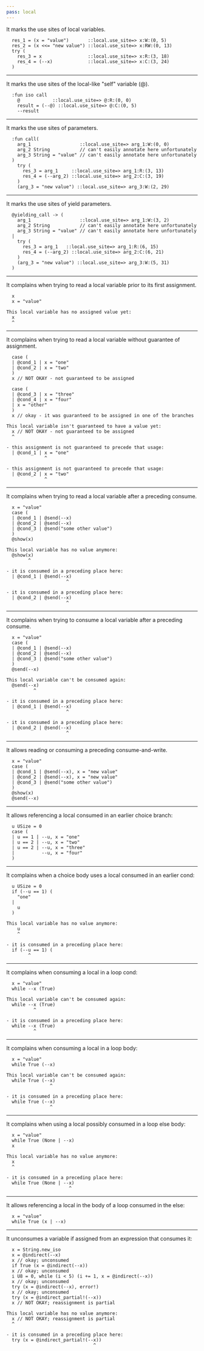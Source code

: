 ```yaml
---
pass: local
---
```


It marks the use sites of local variables.

```mare
  res_1 = (x = "value")       ::local.use_site=> x:W:(0, 5)
  res_2 = (x <<= "new value") ::local.use_site=> x:RW:(0, 13)
  try (
    res_3 = x                 ::local.use_site=> x:R:(3, 18)
    res_4 = (--x)             ::local.use_site=> x:C:(3, 24)
  )
```

---

It marks the use sites of the local-like "self" variable (@).

```mare
  :fun iso call
    @            ::local.use_site=> @:R:(0, 0)
    result = (--@) ::local.use_site=> @:C:(0, 5)
    --result
```

---

It marks the use sites of parameters.

```mare
  :fun call(
    arg_1                  ::local.use_site=> arg_1:W:(0, 0)
    arg_2 String           // can't easily annotate here unfortunately
    arg_3 String = "value" // can't easily annotate here unfortunately
  )
    try (
      res_3 = arg_1     ::local.use_site=> arg_1:R:(3, 13)
      res_4 = (--arg_2) ::local.use_site=> arg_2:C:(3, 19)
    )
    (arg_3 = "new value") ::local.use_site=> arg_3:W:(2, 29)
```

---

It marks the use sites of yield parameters.

```mare
  @yielding_call -> (
    arg_1                  ::local.use_site=> arg_1:W:(3, 2)
    arg_2 String           // can't easily annotate here unfortunately
    arg_3 String = "value" // can't easily annotate here unfortunately
  |
    try (
      res_3 = arg_1   ::local.use_site=> arg_1:R:(6, 15)
      res_4 = (--arg_2) ::local.use_site=> arg_2:C:(6, 21)
    )
    (arg_3 = "new value") ::local.use_site=> arg_3:W:(5, 31)
  )
```

---

It complains when trying to read a local variable prior to its first assignment.

```mare
  x
  x = "value"
```
```error
This local variable has no assigned value yet:
  x
  ^
```

---

It complains when trying to read a local variable without guarantee of assignment.

```mare
  case (
  | @cond_1 | x = "one"
  | @cond_2 | x = "two"
  )
  x // NOT OKAY - not guaranteed to be assigned

  case (
  | @cond_3 | x = "three"
  | @cond_4 | x = "four"
  | x = "other"
  )
  x // okay - it was guaranteed to be assigned in one of the branches
```
```error
This local variable isn't guaranteed to have a value yet:
  x // NOT OKAY - not guaranteed to be assigned
  ^

- this assignment is not guaranteed to precede that usage:
  | @cond_1 | x = "one"
              ^

- this assignment is not guaranteed to precede that usage:
  | @cond_2 | x = "two"
              ^
```

---

It complains when trying to read a local variable after a preceding consume.

```mare
  x = "value"
  case (
  | @cond_1 | @send(--x)
  | @cond_2 | @send(--x)
  | @cond_3 | @send("some other value")
  )
  @show(x)
```
```error
This local variable has no value anymore:
  @show(x)
        ^

- it is consumed in a preceding place here:
  | @cond_1 | @send(--x)
                      ^

- it is consumed in a preceding place here:
  | @cond_2 | @send(--x)
                      ^
```

---

It complains when trying to consume a local variable after a preceding consume.

```mare
  x = "value"
  case (
  | @cond_1 | @send(--x)
  | @cond_2 | @send(--x)
  | @cond_3 | @send("some other value")
  )
  @send(--x)
```
```error
This local variable can't be consumed again:
  @send(--x)
          ^

- it is consumed in a preceding place here:
  | @cond_1 | @send(--x)
                      ^

- it is consumed in a preceding place here:
  | @cond_2 | @send(--x)
                      ^
```

---

It allows reading or consuming a preceding consume-and-write.

```mare
  x = "value"
  case (
  | @cond_1 | @send(--x), x = "new value"
  | @cond_2 | @send(--x), x = "new value"
  | @cond_3 | @send("some other value")
  )
  @show(x)
  @send(--x)
```

---

It allows referencing a local consumed in an earlier choice branch:

```mare
  u USize = 0
  case (
  | u == 1 | --u, x = "one"
  | u == 2 | --u, x = "two"
  | u == 2 | --u, x = "three"
  |          --u, x = "four"
  )
```

---

It complains when a choice body uses a local consumed in an earlier cond:

```mare
  u USize = 0
  if (--u == 1) (
    "one"
  |
    u
  )
```
```error
This local variable has no value anymore:
    u
    ^

- it is consumed in a preceding place here:
  if (--u == 1) (
        ^
```

---

It complains when consuming a local in a loop cond:

```mare
  x = "value"
  while --x (True)
```
```error
This local variable can't be consumed again:
  while --x (True)
          ^

- it is consumed in a preceding place here:
  while --x (True)
          ^
```

---

It complains when consuming a local in a loop body:

```mare
  x = "value"
  while True (--x)
```
```error
This local variable can't be consumed again:
  while True (--x)
                ^

- it is consumed in a preceding place here:
  while True (--x)
                ^
```

---

It complains when using a local possibly consumed in a loop else body:

```mare
  x = "value"
  while True (None | --x)
  x
```
```error
This local variable has no value anymore:
  x
  ^

- it is consumed in a preceding place here:
  while True (None | --x)
                       ^
```

---

It allows referencing a local in the body of a loop consumed in the else:

```mare
  x = "value"
  while True (x | --x)
```

---

It unconsumes a variable if assigned from an expression that consumes it:

```mare
  x = String.new_iso
  x = @indirect(--x)
  x // okay; unconsumed
  if True (x = @indirect(--x))
  x // okay; unconsumed
  i U8 = 0, while (i < 5) (i += 1, x = @indirect(--x))
  x // okay; unconsumed
  try (x = @indirect(--x), error!)
  x // okay; unconsumed
  try (x = @indirect_partial!(--x))
  x // NOT OKAY; reassignment is partial
```
```error
This local variable has no value anymore:
  x // NOT OKAY; reassignment is partial
  ^

- it is consumed in a preceding place here:
  try (x = @indirect_partial!(--x))
                                ^
```

